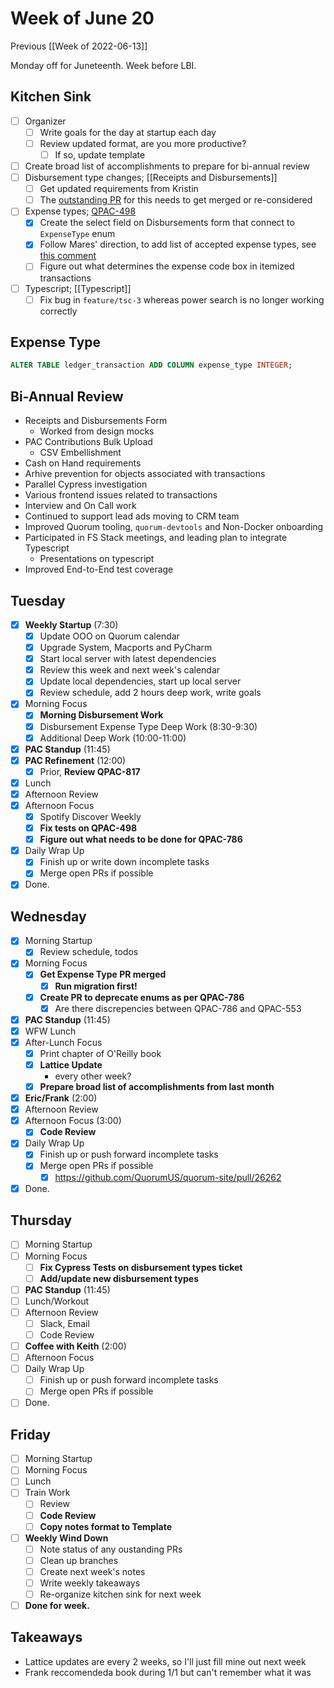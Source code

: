 # Week of June 20
Previous [[Week of 2022-06-13]]

Monday off for Juneteenth. Week before LBI.

## Kitchen Sink
 - [ ] Organizer
	 - [ ] Write goals for the day at startup each day
	 - [ ] Review updated format, are you more productive?
		 - [ ] If so, update template
 - [ ] Create broad list of accomplishments to prepare for bi-annual review
 - [ ] Disbursement type changes; [[Receipts and Disbursements]]
	 - [ ] Get updated requirements from Kristin
	 - [ ] The [outstanding PR](https://github.com/QuorumUS/quorum-site/pull/26216) for this needs to get merged or re-considered
 - [ ] Expense types; [QPAC-498](https://quorumanalytics.atlassian.net/browse/QPAC-498)
	 - [x] Create the select field on Disbursements form that connect to `ExpenseType` enum
	 - [x] Follow Mares' direction, to add list of accepted expense types, see [this comment](https://quorumanalytics.atlassian.net/browse/QPAC-498?focusedCommentId=73287)
	 - [ ] Figure out what determines the expense code box in itemized transactions
 - [ ] Typescript; [[Typescript]]
	 - [ ] Fix bug in `feature/tsc-3` whereas power search is no longer working correctly

## Expense Type
```sql
ALTER TABLE ledger_transaction ADD COLUMN expense_type INTEGER;
```

## Bi-Annual Review
- Receipts and Disbursements Form
	- Worked from design mocks
- PAC Contributions Bulk Upload
	- CSV Embellishment
- Cash on Hand requirements
- Arhive prevention for objects associated with transactions
- Parallel Cypress investigation
- Various frontend issues related to transactions
- Interview and On Call work
- Continued to support lead ads moving to CRM team
- Improved Quorum tooling, `quorum-devtools` and Non-Docker onboarding
- Participated in FS Stack meetings, and leading plan to integrate Typescript
	- Presentations on typescript
- Improved End-to-End test coverage

## Tuesday
- [x] **Weekly Startup** (7:30)
	- [x] Update OOO on Quorum calendar
	- [x] Upgrade System, Macports and PyCharm
	- [x] Start local server with latest dependencies
	- [x] Review this week and next week's calendar
	- [x] Update local dependencies, start up local server
	- [x] Review schedule, add 2 hours deep work, write goals
- [x] Morning Focus
	- [x] **Morning Disbursement Work**
	- [x] Disbursement Expense Type Deep Work (8:30-9:30)
	- [x] Additional Deep Work (10:00-11:00)
- [x] **PAC Standup** (11:45)
- [x] **PAC Refinement** (12:00)
	- [x] Prior, **Review QPAC-817**
- [x] Lunch
- [x] Afternoon Review
- [x] Afternoon Focus
	- [x] Spotify Discover Weekly
	- [x] **Fix tests on QPAC-498**
	- [x] **Figure out what needs to be done for QPAC-786**
- [x] Daily Wrap Up
	- [x] Finish up or write down incomplete tasks
	- [x] Merge open PRs if possible
- [x] Done.

## Wednesday
- [x] Morning Startup
	- [x] Review schedule, todos
- [x] Morning Focus
	- [x] **Get Expense Type PR merged**
		- [x] **Run migration first!**
	- [x] **Create PR to deprecate enums as per QPAC-786**
		- [x] Are there discrepencies between QPAC-786 and QPAC-553
- [x] **PAC Standup** (11:45)
- [x] WFW Lunch
- [x] After-Lunch Focus
	- [x] Print chapter of O'Reilly book
	- [x] **Lattice Update**
		- every other week?
	- [x] **Prepare broad list of accomplishments from last month**
- [x] **Eric/Frank** (2:00)
- [x] Afternoon Review
- [x] Afternoon Focus (3:00)
	- [x] **Code Review**
- [x] Daily Wrap Up
	- [x] Finish up or push forward incomplete tasks
	- [x] Merge open PRs if possible
		- [x] https://github.com/QuorumUS/quorum-site/pull/26262
- [x] Done.

## Thursday
- [ ] Morning Startup
- [ ] Morning Focus
	 - [ ] **Fix Cypress Tests on disbursement types ticket**
	 - [ ] **Add/update new disbursement types**
- [ ] **PAC Standup** (11:45)
- [ ] Lunch/Workout
- [ ] Afternoon Review
	 - [ ] Slack, Email
	 - [ ] Code Review
- [ ] **Coffee with Keith** (2:00)
- [ ] Afternoon Focus
- [ ] Daily Wrap Up
	- [ ] Finish up or push forward incomplete tasks
	- [ ] Merge open PRs if possible
- [ ] Done.

## Friday
- [ ] Morning Startup
- [ ] Morning Focus
- [ ] Lunch
- [ ] Train Work
	- [ ] Review
	- [ ] **Code Review**
	- [ ] **Copy notes format to Template**
- [ ] **Weekly Wind Down**
	- [ ] Note status of any oustanding PRs
	- [ ] Clean up branches
	- [ ] Create next week's notes
	- [ ] Write weekly takeaways
	- [ ] Re-organize kitchen sink for next week
- [ ] **Done for week.**

## Takeaways
 - Lattice updates are every 2 weeks, so I'll just fill mine out next week
 - Frank reccomendeda book during 1/1 but can't remember what it was